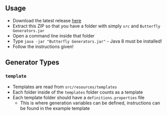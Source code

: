 ## Usage
- Download the latest release [here](https://github.com/butterflymods/generators/releases/latest)
- Extract this ZIP so that you have a folder with simply `src` and `Butterfly Generators.jar`
- Open a command line inside that folder
- Type `java -jar "Butterfly Generators.jar"` - Java 8 must be installed!
- Follow the instructions given!

## Generator Types
### `template`
- Templates are read from `src/resources/templates`
- Each folder inside of the `templates` folder counts as a template
- Each template folder should have a `definitions.properties` file
    - This is where generation variables can be defined, instructions can be found in the example template
